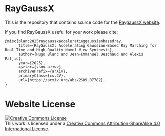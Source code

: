 # RayGaussX

This is the repository that contains source code for the [RaygaussX website](https://raygaussx.github.io).

If you find RayGaussX useful for your work please cite:
```
@misc{blanc2025raygaussxacceleratinggaussianbasedray,
      title={RayGaussX: Accelerating Gaussian-Based Ray Marching for Real-Time and High-Quality Novel View Synthesis}, 
      author={Hugo Blanc and Jean-Emmanuel Deschaud and Alexis Paljic},
      year={2025},
      eprint={2509.07782},
      archivePrefix={arXiv},
      primaryClass={cs.CV},
      url={https://arxiv.org/abs/2509.07782}, 
}
```

# Website License
<a rel="license" href="http://creativecommons.org/licenses/by-sa/4.0/"><img alt="Creative Commons License" style="border-width:0" src="https://i.creativecommons.org/l/by-sa/4.0/88x31.png" /></a><br />This work is licensed under a <a rel="license" href="http://creativecommons.org/licenses/by-sa/4.0/">Creative Commons Attribution-ShareAlike 4.0 International License</a>.

